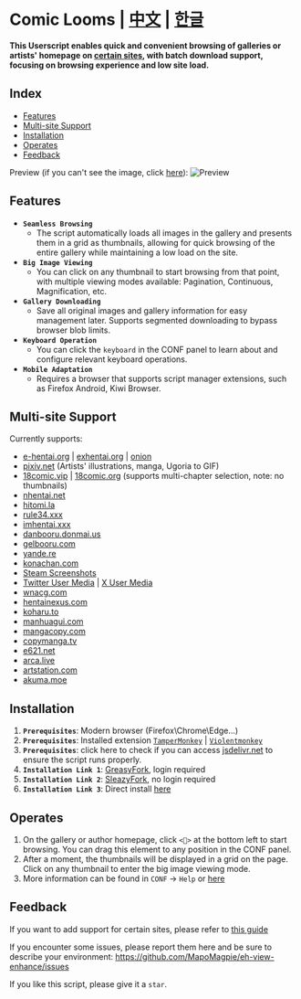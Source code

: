 # Comic Looms | [中文](./assets/README_CN.md) | [한글](./.assets/README_KO.md)

**This Userscript enables quick and convenient browsing of galleries or artists' homepage on [certain sites](#multi-site-support), with batch download support, focusing on browsing experience and low site load.**

## Index

- [Features](#features)
- [Multi-site Support](#multi-site-support)
- [Installation](#installation)
- [Operates](#operates)
- [Feedback](#feedback)

Preview (if you can't see the image, click [here](./.assets/preview.md)):
![Preview](./.assets/eh-view-enhance-showcase3.avif 'Preview')

## <a name="features">Features</a>

- **`Seamless Browsing`**
  - The script automatically loads all images in the gallery and presents them in a grid as thumbnails, allowing for quick browsing of the entire gallery while maintaining a low load on the site.
- **`Big Image Viewing`**
  - You can click on any thumbnail to start browsing from that point, with multiple viewing modes available: Pagination, Continuous, Magnification, etc.
- **`Gallery Downloading`**
  - Save all original images and gallery information for easy management later. Supports segmented downloading to bypass browser blob limits.
- **`Keyboard Operation`**
  - You can click the `keyboard` in the CONF panel to learn about and configure relevant keyboard operations.
- **`Mobile Adaptation`**
  - Requires a browser that supports script manager extensions, such as Firefox Android, Kiwi Browser.

## <a name="multi-site-support">Multi-site Support</a>

Currently supports:

- [e-hentai.org](https://e-hentai.org) | [exhentai.org](https://exhentai.org) | [onion](http://exhentai55ld2wyap5juskbm67czulomrouspdacjamjeloj7ugjbsad.onion)
- [pixiv.net](https://pixiv.net) (Artists' illustrations, manga, Ugoria to GIF)
- [18comic.vip](https://18comic.vip) | [18comic.org](https://18comic.org) (supports multi-chapter selection, note: no thumbnails)
- [nhentai.net](https://nhentai.net)
- [hitomi.la](https://hitomi.la)
- [rule34.xxx](https://rule34.xxx)
- [imhentai.xxx](https://imhentai.xxx)
- [danbooru.donmai.us](https://danbooru.donmai.us)
- [gelbooru.com](https://gelbooru.com)
- [yande.re](https://yande.re)
- [konachan.com](https://konachan.com)
- [Steam Screenshots](https://steamcommunity.com/id/some/screenshots)
- [Twitter User Media](https://twitter.com/NASA/media) | [X User Media](https://x.com/NASA/media)
- [wnacg.com](https://www.wnacg.com)
- [hentainexus.com](https://hentainexus.com)
- [koharu.to](https://koharu.to)
- [manhuagui.com](https://www.manhuagui.com/comic/7580)
- [mangacopy.com](https://www.mangacopy.com)
- [copymanga.tv](https://www.copymanga.tv)
- [e621.net](https://e621.net)
- [arca.live](https://arca.live)
- [artstation.com](https://www.artstation.com)
- [akuma.moe](https://akuma.moe)

## <a name="installation">Installation</a>

1. **`Prerequisites`**: Modern browser (Firefox\Chrome\Edge...)
1. **`Prerequisites`**: Installed extension [`TamperMonkey`](https://www.tampermonkey.net/) | [`Violentmonkey`](https://violentmonkey.github.io/)
1. **`Prerequisites`**: click here to check if you can access [jsdelivr.net](https://cdn.jsdelivr.net) to ensure the script runs properly.
1. **`Installation Link 1`**: [GreasyFork](https://greasyfork.org/en/scripts/397848-e-hentai-view-enhance), login required
1. **`Installation Link 2`**: [SleazyFork](https://sleazyfork.org/en/scripts/397848-e-hentai-view-enhance), no login required
1. **`Installation Link 3`**: Direct install [here](https://github.com/MapoMagpie/eh-view-enhance/raw/master/eh-view-enhance.user.js)

## <a name="operates">Operates</a>

1. On the gallery or author homepage, click `<🎑>` at the bottom left to start browsing. You can drag this element to any position in the CONF panel.
1. After a moment, the thumbnails will be displayed in a grid on the page. Click on any thumbnail to enter the big image viewing mode.
1. More information can be found in `CONF` -> `Help` or [here](./.assets/HELP.md)

## <a name="feedback">Feedback</a>

If you want to add support for certain sites, please refer to [this guide](./assets/CONTRIBUTING.md)

If you encounter some issues, please report them here and be sure to describe your environment: https://github.com/MapoMagpie/eh-view-enhance/issues

If you like this script, please give it a `star`.
